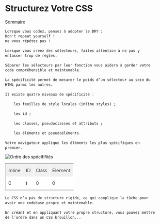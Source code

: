 # Structurez Votre CSS

[Sommaire](./00-Sommaire.md)

    Lorsque vous codez, pensez à adopter le DRY : 
    Don't repeat yourself !
    ne vous répétez pas !

    Lorsque vous créez des sélecteurs, faites attention à ne pas y entasser trop de règles. 
    
    Séparer les sélecteurs par leur fonction vous aidera à garder votre code compréhensible et maintenable.

    La spécificité permet de mesurer le poids d’un sélecteur au sein du HTML parmi les autres.

    Il existe quatre niveaux de spécificité : 

        les feuilles de style locales (inline styles) ;

        les id ;

        les classes, pseudoclasses et attributs ;

        les éléments et pseudoéléments.

    Votre navigateur applique les éléments les plus spécifiques en premier.

![Ordre des spécififités](specificitéOrdre.png)

![spécificité](./specificite.png)

    Le CSS n’a pas de structure rigide, ce qui complique la tâche pour avoir une codebase propre et maintenable.

    En créant et en appliquant votre propre structure, vous pouvez mettre de l’ordre dans un CSS brouillon...
